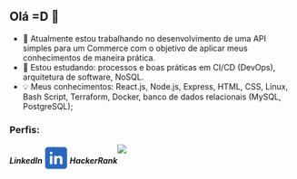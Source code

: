 ## Olá =D 👋

- 🔭 Atualmente estou trabalhando no desenvolvimento de uma API simples para um Commerce com o objetivo de aplicar meus conhecimentos de maneira prática.
- 🌱 Estou estudando: processos e boas práticas em CI/CD (DevOps), arquitetura de software, NoSQL.
- 💡 Meus conhecimentos: React.js, Node.js, Express, HTML, CSS, Linux, Bash Script, Terraform, Docker, banco de dados relacionais (MySQL, PostgreSQL);


### Perfis:

<div style="display: flex">
<h5> LinkedIn </h5>
<a href="https://www.linkedin.com/in/gustavo-sm" target="_blank"><img align="top" src="https://raw.githubusercontent.com/gus-sm/gus-sm/master/linkedin_logo.png" target="_blank" width="48" heigth="48"></a> <br>

 
 <h5> HackerRank </h5>
<a href="https://www.hackerrank.com/gustavosm" target="_blank">
 <img align = "top" src="https://raw.githubusercontent.com/gus-sm/gus-sm-profile/master/HackerRank-Icon.jpg" target="_blank" width="48" heigth="48">
</a> 
</div>


